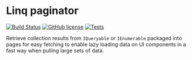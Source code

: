 # Linq paginator

[![Build Status](https://travis-ci.org/devTimmy/linq-paginator.svg?branch=master)](https://travis-ci.org/devTimmy/linq-paginator)
[![GitHub license](https://img.shields.io/github/license/devTimmy/mobileNumberFormatter.svg)](https://github.com/devTimmy/paginator/blob/master/LICENSE)
[![Tests](https://img.shields.io/badge/tests-9%20passing-brightgreen.svg)]()


Retrieve collection results from `IQueryable` or `IEnumerable` packaged into pages for easy fetching to enable lazy loading data on UI components in a fast way when pulling large sets of data.
